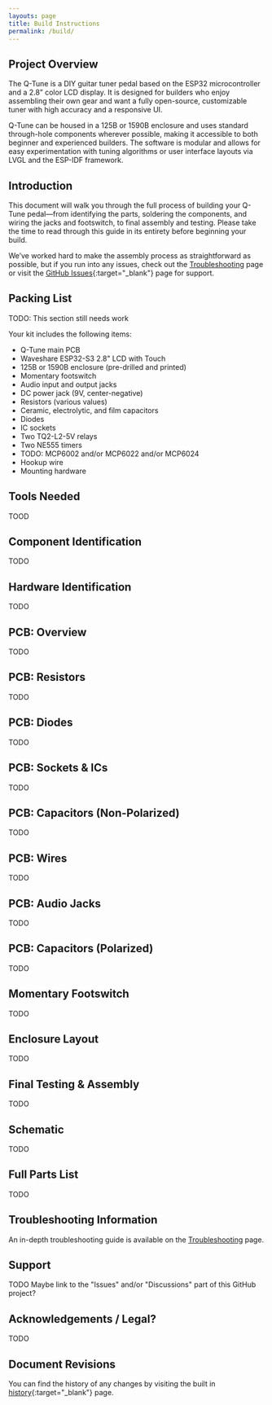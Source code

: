 ```yaml
---
layouts: page
title: Build Instructions
permalink: /build/
---
```


## Project Overview

The Q-Tune is a DIY guitar tuner pedal based on the ESP32 microcontroller and a 2.8” color LCD display. It is designed for builders who enjoy assembling their own gear and want a fully open-source, customizable tuner with high accuracy and a responsive UI.

Q-Tune can be housed in a 125B or 1590B enclosure and uses standard through-hole components wherever possible, making it accessible to both beginner and experienced builders. The software is modular and allows for easy experimentation with tuning algorithms or user interface layouts via LVGL and the ESP-IDF framework.

## Introduction

This document will walk you through the full process of building your Q-Tune pedal—from identifying the parts, soldering the components, and wiring the jacks and footswitch, to final assembly and testing. Please take the time to read through this guide in its entirety before beginning your build.

We’ve worked hard to make the assembly process as straightforward as possible, but if you run into any issues, check out the [Troubleshooting](/troubleshooting) page or visit the [GitHub Issues](https://github.com/joulupukki/q-tune/issues){:target="_blank"} page for support.

## Packing List

TODO: This section still needs work

Your kit includes the following items:

- Q-Tune main PCB
- Waveshare ESP32-S3 2.8" LCD with Touch
- 125B or 1590B enclosure (pre-drilled and printed)
- Momentary footswitch
- Audio input and output jacks
- DC power jack (9V, center-negative)
- Resistors (various values)
- Ceramic, electrolytic, and film capacitors
- Diodes
- IC sockets
- Two TQ2-L2-5V relays
- Two NE555 timers
- TODO: MCP6002 and/or MCP6022 and/or MCP6024
- Hookup wire
- Mounting hardware

## Tools Needed

TOOD

## Component Identification

TODO

## Hardware Identification

TODO

## PCB: Overview

TODO

## PCB: Resistors

TODO

## PCB: Diodes

TODO

## PCB: Sockets & ICs

TODO

## PCB: Capacitors (Non-Polarized)

TODO

## PCB: Wires

TODO

## PCB: Audio Jacks

TODO

## PCB: Capacitors (Polarized)

TODO

## Momentary Footswitch

TODO

## Enclosure Layout

TODO

## Final Testing & Assembly

TODO

## Schematic

TODO

## Full Parts List

TODO

## Troubleshooting Information

An in-depth troubleshooting guide is available on the [Troubleshooting](/troubleshooting) page.

## Support

TODO
Maybe link to the "Issues" and/or "Discussions" part of this GitHub project?

## Acknowledgements / Legal?

TODO

## Document Revisions

You can find the history of any changes by visiting the built in [history](https://github.com/joulupukki/q-tune-web/commits/main/docs/build-instructions.markdown){:target="_blank"} page.
